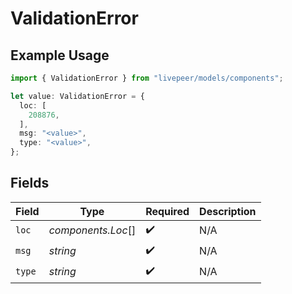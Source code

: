 # ValidationError

## Example Usage

```typescript
import { ValidationError } from "livepeer/models/components";

let value: ValidationError = {
  loc: [
    208876,
  ],
  msg: "<value>",
  type: "<value>",
};
```

## Fields

| Field              | Type               | Required           | Description        |
| ------------------ | ------------------ | ------------------ | ------------------ |
| `loc`              | *components.Loc*[] | :heavy_check_mark: | N/A                |
| `msg`              | *string*           | :heavy_check_mark: | N/A                |
| `type`             | *string*           | :heavy_check_mark: | N/A                |